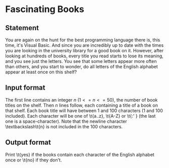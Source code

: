 # Fascinating Books

## Statement

You are again on the hunt for the best programming language there is, this time, it's Visual Basic. And since you are incredibly up to date with the times you are looking in the university library for a good book on it. However, after looking at hundreds of books, every title you read starts to lose its meaning, and you see just the letters. You see that some letters appear more often than others, and you start to wonder, do all letters of the English alphabet appear at least once on this shelf?

## Input format

The first line contains an integer $n$ ($1 <= n <= 50$), the number of book titles on the shelf. Then $n$ lines follow, each containing a title of a book on that shelf. Each book title will have between 1 and 100 characters (1 and 100 included). Each character will be one of \t{a..z}, \t{A-Z} or \t{:' } (the last one is a space-character). Note that the newline character \textbackslash\t{n} is not included in the 100 characters.

## Output format

Print \t{yes} if the books contain each character of the English alphabet once or \t{no} if they don't.
